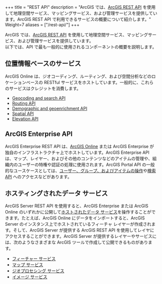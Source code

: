 +++
title = "REST API"
description = "ArcGIS では、[ArcGIS REST API](https://developers.arcgis.com/rest/) を使用して地理空間サービス、マッピングサービス、および管理サービスを提供しています。ArcGIS REST API で利用できるサービスの概要について紹介します。"
Weight=7
aliases = ["/rest-api/"]
+++

ArcGIS では、[ArcGIS REST API](https://developers.arcgis.com/rest/) を使用して地理空間サービス、マッピングサービス、および管理サービスを提供しています。  
以下では、API で最も一般的に使用されるコンポーネントの概要を説明します。

## 位置情報ベースのサービス
ArcGIS Online は、ジオコーディング、ルーティング、および空間分析などのロケーションベースの RESTful サービスをホストしています。一般的に、これらのサービスはクレジットを消費します。

- [Geocoding and search API](https://developers.arcgis.com/rest/geocode/api-reference/overview-world-geocoding-service.htm)
- [Routing API](https://developers.arcgis.com/rest/network/api-reference/overview-of-network-analysis-services.htm)
- [Demographic and geoenrichment API](https://developers.arcgis.com/rest/geoenrichment/api-reference/geoenrichment-service-overview.htm)
- [Spatial API](https://developers.arcgis.com/rest/analysis/api-reference/getting-started.htm)
- [Elevation API](https://developers.arcgis.com/rest/elevation/api-reference/get-started-with-elevation-services.htm)

## ArcGIS Enterprise API
ArcGIS Enterprise REST API は、[ArcGIS Online](https://www.arcgis.com/sharing/rest) または ArcGIS Enterprise が独自のインフラストラクチャ上でホストしています。ArcGIS Enterprise API は、マップ、レイヤー、およびその他のコンテンツなどのアイテムの管理や、組織内のユーザーの特権や認証の処理に使用されます。ArcGIS Portal API の一般的なユースケースとしては、[ユーザー、グループ、およびアイテムの操作](https://developers.arcgis.com/rest/users-groups-and-items/working-with-users-groups-and-items.htm)や[検索 API](https://developers.arcgis.com/rest/users-groups-and-items/search.htm) へのアクセスなどがあります。

## ホスティングされたデータ サービス
ArcGIS Server REST API を使用すると、ArcGIS Enterprise または ArcGIS Online のいずれかに公開して[ホストされたデータ サービス](https://developers.arcgis.com/rest/services-reference/working-with-services-you-ve-published.htm)を操作することができます。たとえば、ArcGIS Online にデータをインポートすると、ArcGIS Server のインスタンス上でホストされているフィーチャ レイヤーが作成されます。そして、ArcGIS Server が提供する ArcGIS REST API を使用してレイヤにアクセスすることができます。ArcGIS Server が提供するレイヤーやサービスには、次のようなさまざまな ArcGIS ツールで作成して公開できるものがあります。

- [フィーチャー サービス](https://developers.arcgis.com/rest/services-reference/feature-service.htm)
- [マップ サービス](https://developers.arcgis.com/rest/services-reference/map-service.htm)
- [ジオプロセシング サービス](https://developers.arcgis.com/rest/services-reference/gp-service.htm)
- [イメージ サービス](https://developers.arcgis.com/rest/services-reference/image-service.htm)